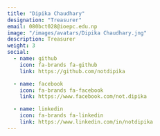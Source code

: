 ```yaml
---
title: "Dipika Chaudhary"
designation: "Treasurer"
email: 080bct028@ioepc.edu.np
image: "/images/avatars/Dipika Chaudhary.jng"
description: Treasurer
weight: 3
social:
  - name: github
    icon: fa-brands fa-github
    link: https://github.com/notdipika

  - name: facebook
    icon: fa-brands fa-facebook
    link: https://www.facebook.com/not.dipika

  - name: linkedin
    icon: fa-brands fa-linkedin
    link: https://www.linkedin.com/in/notdipika
---
```



